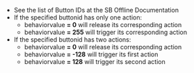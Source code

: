 * See the list of Button IDs at the SB Offline Documentation
* If the specified buttonid has only one action:
    * behaviorvalue **= 0** will release its corresponding action
    * behaviorvalue **= 255** will trigger its corresponding action
* If the specified buttonid has two actions:
    * behaviorvalue **= 0** will release its corresponding action
    * behaviorvalue **= -128** will trigger its first action
    * behaviorvalue **= 128** will trigger its second action